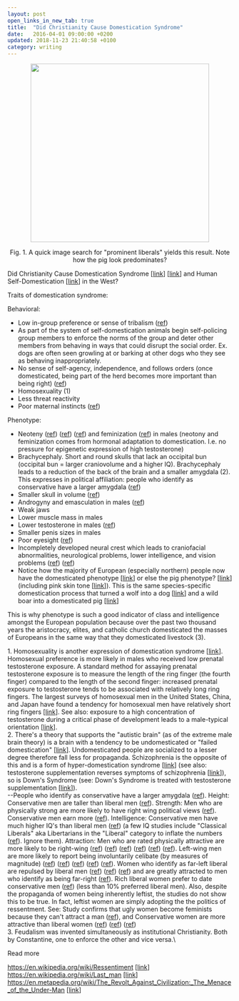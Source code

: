```yaml
---
layout: post
open_links_in_new_tab: true
title:  "Did Christianity Cause Domestication Syndrome"
date:   2016-04-01 09:00:00 +0200
updated: 2018-11-23 21:40:58 +0100
category: writing
---
```


<p align="center">
<img src="https://blogger.googleusercontent.com/img/b/R29vZ2xl/AVvXsEgHWOQYKN1dT7B0H6x8Sx2WLDtHViTUdyDCkLIh0XC71lNNAnmbToY6zUUapq9bKu-LLidHY0NwLejEaLSC0DDDq1HgO8aereBZk3mWs4OcbxiUUIcEJqX6BCktLNA7XGehlrMAt9C2InwTKN3BmOHs-MCyfxaTICSg-dOHMeMvsUniH3MH5zQWOya8NKY/s4000/collage.jpg" width="400">
</p>

<p align="center">Fig. 1. A quick image search for "prominent liberals" yields this result. Note how the pig look predominates?</p>

Did Christianity Cause Domestication Syndrome \[[link](https://en.wikipedia.org/wiki/Domestication_syndrome)\] \[[link](https://www.ncbi.nlm.nih.gov/pmc/articles/PMC5646786/#!po=8.25243)\] and Human Self-Domestication \[[link](https://en.wikipedia.org/wiki/Self-domestication)\] in the West?

Traits of domestication syndrome:

Behavioral:

*   Low in-group preference or sense of tribalism ([ref](https://www.sciencedirect.com/science/article/pii/S0376635723000888))
*   As part of the system of self-domestication animals begin self-policing group members to enforce the norms of the group and deter other members from behaving in ways that could disrupt the social order. Ex. dogs are often seen growling at or barking at other dogs who they see as behaving inappropriately.
*   No sense of self-agency, independence, and follows orders (once domesticated, being part of the herd becomes more important than being right) ([ref](https://link.springer.com/article/10.1007/s40656-020-00315-0))
*   Homosexuality (1)
*   Less threat reactivity
*   Poor maternal instincts ([ref](https://www.ncbi.nlm.nih.gov/pmc/articles/PMC5857534/))

Phenotype:

*   Neoteny ([ref](https://www.ncbi.nlm.nih.gov/pmc/articles/PMC4096361/)) ([ref](https://www.ncbi.nlm.nih.gov/pmc/articles/PMC5646786/)) ([ref](https://incels.wiki/w/Neoteny)) and feminization ([ref](https://incels.wiki/w/Feminization)) in males (neotony and feminization comes from hormonal adaptation to domestication. I.e. no pressure for epigenetic expression of high testosterone)
*   Brachycephaly. Short and round skulls that lack an occipital bun (occipital bun = larger craniovolume and a higher IQ). Brachycephaly leads to a reduction of the back of the brain and a smaller amygdala (2). This expresses in political affiliation: people who identify as conservative have a larger amygdala ([ref](https://phys.org/news/2024-09-political-ideology-differences-brain-previously.html)) 
*   Smaller skull in volume ([ref](https://www.ncbi.nlm.nih.gov/pmc/articles/PMC5646786/#!po=8.25243/))
*   Androgyny and emasculation in males ([ref](https://link.springer.com/article/10.1007/s40750-019-00126-z))
*   Weak jaws
*   Lower muscle mass in males
*   Lower testosterone in males ([ref](https://www.biorxiv.org/content/biorxiv/early/2018/08/01/143875.full.pdf))
*   Smaller penis sizes in males
*   Poor eyesight ([ref](https://books.google.ca/books?id=hEy4AAAAIAAJ&redir_esc=y))
*   Incompletely developed neural crest which leads to craniofacial abnormalities, neurological problems, lower intelligence, and vision problems ([ref](https://pmc.ncbi.nlm.nih.gov/articles/PMC8633094/)) ([ref](https://www.sciencedaily.com/releases/2014/07/140714100122.htm/))
*   Notice how the majority of European (especially northern) people now have the domesticated phenotype \[[link](http://humanphenotypes.net/basic/Alpinid.html)\] or else the pig phenotype? \[[link](http://humanphenotypes.net/Borreby.html)\] (including pink skin tone \[[link](https://en.wikipedia.org/wiki/Piebald)\]). This is the same species-specific domestication process that turned a wolf into a dog \[[link](https://blogger.googleusercontent.com/img/b/R29vZ2xl/AVvXsEgeSGC_O5_OZYOjFaf9X2b3IGFI2pMPPPILGE2rzzUWfYxgxFatcP81ZTa6BPMn4xLUPjASDJX41whJGBZgGuMefddh-OXbKLzeChjUF2K4uQaVMMEI1A__HSnsL1LfRbxFQm2RdSt-4RLcGAXqokw5E54pW4i8OXTsScuMdgeSLkDAVtuiwpOxXMyWl9E/s1500/wolfvsdog.jpg)\] and a wild boar into a domesticated pig \[[link](https://blogger.googleusercontent.com/img/b/R29vZ2xl/AVvXsEgT_wCGxsxJY-7-NPKEliqxVFLud2sWiXE_wFQr7tS1G3-hqk2kmZzoy1UaKbN8kq8RCrFb6SygHVRWNGMjCC93zNc7w1nYX0oQypFf-sEenu_XjIE-GVHUU7uLXydpcjQKdilC2zmowNn4yGvsO8MqAwYyjdQgUpem4CjnFFaF7D_47oI42wyzaagTRnI/s1536/wild-boar-vs-pig-collage.jpg)\]

This is why phenotype is such a good indicator of class and intelligence amongst the European population because over the past two thousand years the aristocracy, elites, and catholic church domesticated the masses of Europeans in the same way that they domesticated livestock (3). 

1\. Homosexuality is another expression of domestication syndrome [[link](https://www.frontiersin.org/journals/psychology/articles/10.3389/fpsyg.2019.02955/full)]. Homosexual preference is more likely in males who received low prenatal testosterone exposure. A standard method for assaying prenatal testosterone exposure is to measure the length of the ring finger (the fourth finger) compared to the length of the second finger: increased prenatal exposure to testosterone tends to be associated with relatively long ring fingers. The largest surveys of homosexual men in the United States, China, and Japan have found a tendency for homosexual men have relatively short ring fingers [[link](https://pubmed.ncbi.nlm.nih.gov/12872893/)]. See also: exposure to a high concentration of testosterone during a critical phase of development leads to a male-typical orientation [[link](https://pmc.ncbi.nlm.nih.gov/articles/PMC3739566/)]. \
2\. There's a theory that supports the "autistic brain" (as of the extreme male brain theory) is a brain with a tendency to be undomesticated or "failed domestication" [[link](https://www.psychologytoday.com/gb/blog/the-imprinted-brain/201608/autism-and-domestication-syndrome-in-humans)\]. Undomesticated people are socialized to a lesser degree therefore fall less for propaganda. Schizophrenia is the opposite of this and is a form of hyper-domestication syndrome [[link](https://www.psychologytoday.com/us/blog/the-imprinted-brain/201609/schizophrenics-hyper-domesticated-humans)] (see also: testosterone supplementation reverses symptoms of schizophrenia [[link](https://pubmed.ncbi.nlm.nih.gov/18626263/)\]), so is Down's Syndrome (see: Down's Syndrome is treated with testosterone supplementation [[link](https://www.theguardian.com/society/2022/sep/01/hormone-therapy-may-boost-brain-function-for-people-with-downs-syndrome-study-finds)]).  \
--People who identify as conservative have a larger amygdala ([ref](https://phys.org/news/2024-09-political-ideology-differences-brain-previously.html)). Height: Conservative men are taller than liberal men (<a href="https://web.archive.org/web/20200619081004/https://www.mcclatchydc.com/news/politics-government/article96150152.html" target="_blank">ref</a>). Strength: Men who are physically strong are more likely to have right wing political views (<a href="http://www.dailymail.co.uk/health/article-2325414/Men-physically-strong-likely-right-wing-political-views.html" rel="nofollow" target="_blank">ref</a>). Conservative men earn more (<a href="https://muse.jhu.edu/article/609065" rel="nofollow" target="_blank">ref</a>). Intelligence: Conservative men have much higher IQ's than liberal men (<a href="https://reason.com/2014/06/13/are-conservatives-dumber-than-liberals/" rel="nofollow" target="_blank">ref</a>) (a few IQ studies include "Classical Liberals" aka Libertarians in the "Liberal" category to inflate the numbers (<a href="https://reason.com/2014/06/13/are-conservatives-dumber-than-liberals/" rel="nofollow" target="_blank">ref</a>). Ignore them). Attraction: Men who are rated physically attractive are more likely to be right-wing (<a href="https://www.washingtonpost.com/news/wonk/wp/2017/01/10/conservatives-really-are-better-looking-research-says/" rel="nofollow" target="_blank">ref</a>) (<a href="https://www.cambridge.org/core/journals/politics-and-the-life-sciences/article/abs/effects-of-physical-attractiveness-on-political-beliefs/D5214D0CAE37EE5947B7BF29762547EE" rel="nofollow" target="_blank">ref</a>) (<a href="https://www.thestar.com/news/gta/2011/04/14/party_with_most_attractive_followers_conservative.html" rel="nofollow" target="_blank">ref</a>) (<a href="https://www.sciencedirect.com/science/article/pii/S0047272716302201" rel="nofollow" target="_blank">ref</a>) (<a href="https://www.psychologytoday.com/us/blog/caveman-politics/201803/science-weighs-in-conservatives-look-better" rel="nofollow" target="_blank">ref</a>) (<a href="https://cpb-us-w2.wpmucdn.com/about.illinoisstate.edu/dist/2/123/files/2019/10/Peterson-Palmer-The-Effects-of-Physical-Attractiveness-on-Political-Attitudes.pdf" rel="nofollow" target="_blank">ref</a>). Left-wing men are more likely to report being involuntarily celibate (by measures of magnitude) (<a href="https://thedailytexan.com/2022/12/01/new-ut-study-reveals-the-mental-health-realities-of-incels/" rel="nofollow" target="_blank">ref</a>) (<a href="https://www.washingtonpost.com/news/wonk/wp/2017/01/10/conservatives-really-are-better-looking-research-says/" rel="nofollow" target="_blank">ref</a>)&nbsp;(<a href="https://incels.is/threads/liberal-men-are-more-likely-to-be-incels-than-conservative-men.490486/" rel="nofollow" target="_blank">ref</a>)&nbsp;(<a href="https://liberalarts.utexas.edu/news/incels-are-not-particularly-right-wing-or-white-but-they-are-extremely-depressed-anxious-and-lonely-according-to-new-research" rel="nofollow" target="_blank">ref</a>)&nbsp;(<a href="https://www.huffpost.com/entry/taller-people-politically-conservative_n_57b4ba18e4b0fd5a2f40e5ce" rel="nofollow" target="_blank">ref</a>). Women who identify as far-left liberal are repulsed by liberal men (<a href="https://archive.vn/o/cZNWf/https://www.bizpacreview.com/2018/03/31/gamma-male-syndrome-why-even-liberal-women-arent-attracted-to-liberal-men-619081" rel="nofollow" target="_blank">ref</a>) (<a href="https://nypost.com/2021/07/10/why-progressive-women-want-to-date-men-who-act-conservative/" rel="nofollow" target="_blank">ref</a>) (<a href="https://time.com/7197/why-i-cant-date-a-liberal/" rel="nofollow" target="_blank">ref</a>) and are greatly attracted to men who identify as being far-right (<a href="https://nypost.com/2021/07/10/why-progressive-women-want-to-date-men-who-act-conservative/#:~:text=A%202018%20study%20from%20Iowa%20State%20University%20backs,by%20being%20protective%2C%20committed%2C%20and%20by%20providing%20resources.%E2%80%9D" rel="nofollow" target="_blank">ref</a>). Rich liberal women prefer to date conservative men (<a href="https://dailycaller.com/2014/02/14/rich-liberal-women-prefer-conservative-men/" rel="nofollow" target="_blank">ref</a>) (less than 10% preferred liberal men). Also, despite the propaganda of women being inherently leftist, the studies do not show this to be true. In fact, leftist women are simply adopting the the politics of ressentment. See: Study confirms that ugly women become feminists because they can't attract a man (<a href="http://www.dailymail.co.uk/news/article-2129456/Do-girls-want-career-attract-man-Provocative-study-casts-high-fliers-new-light.html" rel="nofollow" target="_blank">ref</a>), and Conservative women are more attractive than liberal women (<a href="https://www.dailymail.co.uk/sciencetech/article-12211523/Conservative-women-attractive-liberals-study-says.html" rel="nofollow" target="_blank">ref</a>) (<a href="https://www.businessinsider.com/ai-predict-political-views-liberal-conservative-based-on-looks-study-2023-6" rel="nofollow" target="_blank">ref</a>) (<a href="https://www.independent.co.uk/life-style/tories-attractive-socialists-conservatives-labour-study-wealthy-good-looking-a8186836.html" rel="nofollow" target="_blank">ref</a>) \
3\. Feudalism was invented simultaneously as institutional Christianity. Both by Constantine, one to enforce the other and vice versa.\


Read more

https://en.wikipedia.org/wiki/Ressentiment [[link](https://en.wikipedia.org/wiki/Ressentiment)] \
https://en.wikipedia.org/wiki/Last_man [[link](https://en.wikipedia.org/wiki/Last_man)] \
https://en.metapedia.org/wiki/The_Revolt_Against_Civilization:_The_Menace_of_the_Under-Man [[link](https://en.metapedia.org/wiki/The_Revolt_Against_Civilization:_The_Menace_of_the_Under-Man)]
